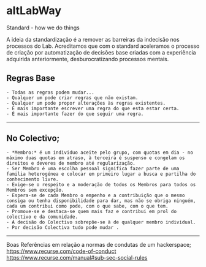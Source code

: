 # altLabWay

Standard - how we do things

A ideia da standardização é a remover as barreiras da indecisão nos processos do Lab.
Acreditamos que com o standard aceleramos o processo de criação por automatização de decisões base criadas com a experiência adquirida anteriormente, desburocratizando processos mentais.

## Regras Base
	- Todas as regras podem mudar...
	- Qualquer um pode criar regras que não existam.
	- Qualquer um pode propor alterações às regras existentes.
	- É mais importante escrever uma regra do que esta estar certa.  
	- É mais importante fazer do que seguir uma regra.

---

## No Colectivo;
	- *Membro:* é um individuo aceite pelo grupo, com quotas em dia - no máximo duas quotas em atraso, à terceira é suspenso e congelam os direitos e deveres de membro até regularização.
	- Ser Membro é uma escolha pessoal significa fazer parte de uma familia heterogénea e colocar em primeiro lugar a busca e partilha do conhecimento livre.
	- Exige-se o respeito e a moderação de todos os Membros para todos os Membros sem excepção.
	- Espera-se de cada Membro o empenho e a contribuição que o mesmo consiga ou tenha disponibilidade para dar, mas não se obriga ninguém, cada um contribui como pode, com o que sabe, com o que tem.
	- Promove-se e destaca-se quem mais faz e contribui em prol do colectivo e da comunidade.
	- A decisão do Colectivo sobrepõe-se à de qualquer membro individual.
	- Por decisão Colectiva tudo pode mudar .


----
Boas Referências em relação a normas de condutas de um hackerspace;
https://www.recurse.com/code-of-conduct
https://www.recurse.com/manual#sub-sec-social-rules
